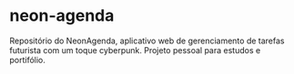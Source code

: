 # neon-agenda
Repositório do NeonAgenda, aplicativo web de gerenciamento de tarefas futurista com um toque cyberpunk. Projeto pessoal para estudos e portifólio.
